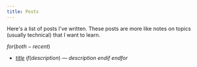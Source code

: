 ```yaml
---
title: Posts
---
```


Here's a list of posts I've written. 
These posts are more like notes on topics (usually technical)
that I want to learn.

$for(both-recent)$
- <a href="$url$">$title$</a> $if(description)$ &mdash; $description$ $endif$
$endfor$

